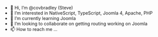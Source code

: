 - 👋 Hi, I’m @covbradley (Steve)
- 👀 I’m interested in NativeScript, TypeScript, Joomla 4, Apache, PHP
- 🌱 I’m currently learning Joomla
- 💞️ I’m looking to collaborate on getting routing working on Joomla
- 📫 How to reach me ...

<!---
covbradley/covbradley is a ✨ special ✨ repository because its `README.md` (this file) appears on your GitHub profile.
You can click the Preview link to take a look at your changes.
--->
